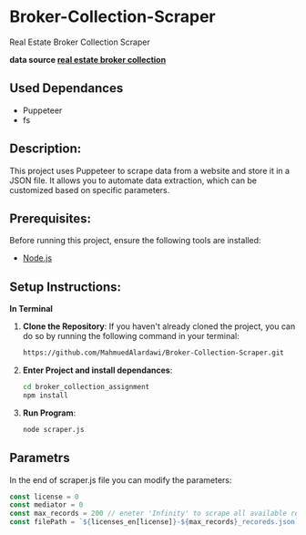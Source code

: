 # Broker-Collection-Scraper
Real Estate Broker Collection Scraper

**data source [real estate broker collection](https://eservicesredp.rega.gov.sa/auth/queries/Brokerage)**

## Used Dependances
- Puppeteer
- fs

## Description:
This project uses Puppeteer to scrape data from a website and store it in a JSON file. It allows you to automate data extraction, which can be customized based on specific parameters.

## Prerequisites:
Before running this project, ensure the following tools are installed:

- [Node.js](https://nodejs.org/)

## Setup Instructions:

**In Terminal**

1. **Clone the Repository**:
   If you haven't already cloned the project, you can do so by running the following command in your terminal:
   ```bash
   https://github.com/MahmuedAlardawi/Broker-Collection-Scraper.git

2. **Enter Project and install dependances**:
   ```bash
   cd broker_collection_assignment
   npm install

3. **Run Program**:
   ```bash
   node scraper.js

## Parametrs
In the end of scraper.js file you can modify the parameters:
  ```javascript
  const license = 0
  const mediator = 0
  const max_records = 200 // eneter 'Infinity' to scrape all available recoreds
  const filePath = `${licenses_en[license]}-${max_records}_recoreds.json`;
